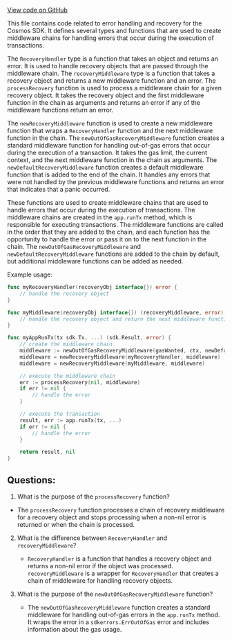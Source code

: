 [View code on GitHub](https://github.com/cosmos/cosmos-sdk.git/baseapp/recovery.go)

This file contains code related to error handling and recovery for the Cosmos SDK. It defines several types and functions that are used to create middleware chains for handling errors that occur during the execution of transactions.

The `RecoveryHandler` type is a function that takes an object and returns an error. It is used to handle recovery objects that are passed through the middleware chain. The `recoveryMiddleware` type is a function that takes a recovery object and returns a new middleware function and an error. The `processRecovery` function is used to process a middleware chain for a given recovery object. It takes the recovery object and the first middleware function in the chain as arguments and returns an error if any of the middleware functions return an error.

The `newRecoveryMiddleware` function is used to create a new middleware function that wraps a `RecoveryHandler` function and the next middleware function in the chain. The `newOutOfGasRecoveryMiddleware` function creates a standard middleware function for handling out-of-gas errors that occur during the execution of a transaction. It takes the gas limit, the current context, and the next middleware function in the chain as arguments. The `newDefaultRecoveryMiddleware` function creates a default middleware function that is added to the end of the chain. It handles any errors that were not handled by the previous middleware functions and returns an error that indicates that a panic occurred.

These functions are used to create middleware chains that are used to handle errors that occur during the execution of transactions. The middleware chains are created in the `app.runTx` method, which is responsible for executing transactions. The middleware functions are called in the order that they are added to the chain, and each function has the opportunity to handle the error or pass it on to the next function in the chain. The `newOutOfGasRecoveryMiddleware` and `newDefaultRecoveryMiddleware` functions are added to the chain by default, but additional middleware functions can be added as needed.

Example usage:

```go
func myRecoveryHandler(recoveryObj interface{}) error {
    // handle the recovery object
}

func myMiddleware(recoveryObj interface{}) (recoveryMiddleware, error) {
    // handle the recovery object and return the next middleware function
}

func myAppRunTx(tx sdk.Tx, ...) (sdk.Result, error) {
    // create the middleware chain
    middleware := newOutOfGasRecoveryMiddleware(gasWanted, ctx, newDefaultRecoveryMiddleware())
    middleware = newRecoveryMiddleware(myRecoveryHandler, middleware)
    middleware = newRecoveryMiddleware(myMiddleware, middleware)

    // execute the middleware chain
    err := processRecovery(nil, middleware)
    if err != nil {
        // handle the error
    }

    // execute the transaction
    result, err := app.runTx(tx, ...)
    if err != nil {
        // handle the error
    }

    return result, nil
}
```
## Questions: 
 1. What is the purpose of the `processRecovery` function?
   - The `processRecovery` function processes a chain of recovery middleware for a recovery object and stops processing when a non-nil error is returned or when the chain is processed.

2. What is the difference between `RecoveryHandler` and `recoveryMiddleware`?
   - `RecoveryHandler` is a function that handles a recovery object and returns a non-nil error if the object was processed. `recoveryMiddleware` is a wrapper for `RecoveryHandler` that creates a chain of middleware for handling recovery objects.

3. What is the purpose of the `newOutOfGasRecoveryMiddleware` function?
   - The `newOutOfGasRecoveryMiddleware` function creates a standard middleware for handling out-of-gas errors in the `app.runTx` method. It wraps the error in a `sdkerrors.ErrOutOfGas` error and includes information about the gas usage.